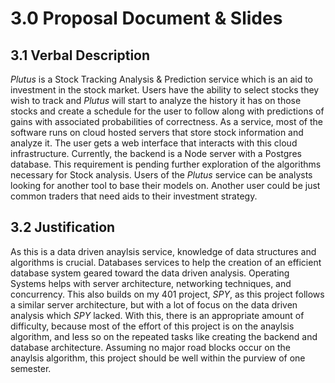 # 3.0 Proposal Document & Slides

## 3.1 Verbal Description

_Plutus_ is a Stock Tracking Analysis & Prediction service which is an aid to investment in the stock market. Users have the ability to select stocks they wish to track and _Plutus_ will start to analyze the history it has on those stocks and create a schedule for the user to follow along with predictions of gains with associated probabilities of correctness. As a service, most of the software runs on cloud hosted servers that store stock information and analyze it. The user gets a web interface that interacts with this cloud infrastructure. Currently, the backend is a Node server with a Postgres database. This requirement is pending further exploration of the algorithms necessary for Stock analysis. Users of the _Plutus_ service can be analysts looking for another tool to base their models on. Another user could be just common traders that need aids to their investment strategy.

## 3.2 Justification

As this is a data driven anaylsis service, knowledge of data structures and algorithms is crucial. Databases services to help the creation of an efficient database system geared toward the data driven analysis. Operating Systems helps with server architecture, networking techniques, and concurrency. This also builds on my 401 project, _SPY_, as this project follows a similar server architecture, but with a lot of focus on the data driven analysis which _SPY_ lacked. With this, there is an appropriate amount of difficulty, because most of the effort of this project is on the anaylsis algorithm, and less so on the repeated tasks like creating the backend and database architecture. Assuming no major road blocks occur on the anaylsis algorithm, this project should be well within the purview of one semester. 
